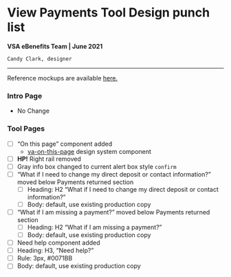# View Payments Tool Design punch list
**VSA eBenefits Team | June 2021**

`Candy Clark, designer`

---

Reference mockups are available [here.](https://www.sketch.com/s/2cbfbba2-b8c6-490a-8f25-240877a7786b)

### Intro Page

- No Change

### Tool Pages

- [ ] “On this page” component added
	- [va-on-this-page](https://design.va.gov/storybook/?path=/docs/components-va-on-this-page--default) design system component
- [ ] **HP!** Right rail removed
- [ ] Gray info box changed to current alert box style `confirm`
- [ ] “What if I need to change my direct deposit or contact information?” moved below Payments returned section
	- [ ] Heading: H2 “What if I need to change my direct deposit or contact information?”
	- [ ] Body: default, use existing production copy
- [ ] “What if I am missing a payment?” moved below Payments returned section
	- [ ] Heading: H2 “What if I am missing a payment?”
	- [ ] Body: default, use existing production copy
- [ ] Need help component added
- [ ] Heading: H3, “Need help?”
- [ ] Rule: 3px, #0071BB 
- [ ] Body: default, use existing production copy
